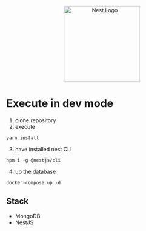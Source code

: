 <p align="center">
  <a href="http://nestjs.com/" target="blank"><img src="https://nestjs.com/img/logo-small.svg" width="200" alt="Nest Logo" /></a>
</p>

# Execute in dev mode
1. clone repository
2. execute
```
yarn install
```
3. have installed nest CLI
```
npm i -g @nestjs/cli
```
4. up the database
```
docker-compose up -d
```

## Stack
* MongoDB
* NestJS